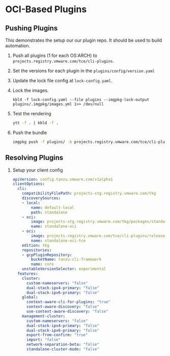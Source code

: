 # OCI-Based Plugins

## Pushing Plugins

This demonstrates the setup our our plugin repo. It should be used to build
automation.

1. Push all plugins (1 for each OS:ARCH) to `projects.registry.vmware.com/tce/cli-plugins`.

1. Set the versions for each plugin in the `plugins/config/version.yaml`

1. Update the lock file config at `lock-config.yaml`.

1. Lock the images.

    ```
    kbld -f lock-config.yaml --file plugins --imgpkg-lock-output plugins/.imgpkg/images.yml 1>> /dev/null
    ```

1. Test the rendering

    ```sh
    ytt -f . | kbld -f .
    ```

1. Push the bundle

    ```sh
    imgpkg push -f plugins/ -b projects.registry.vmware.com/tce/cli-plugins/release:v0.10.0-dev.5
    ```

## Resolving Plugins

1. Setup your client config

    ```yaml
    apiVersion: config.tanzu.vmware.com/v1alpha1
    clientOptions:
      cli:
        compatibilityFilePath: projects-stg.registry.vmware.com/tkg
        discoverySources:
        - local:
            name: default-local
            path: standalone
        - oci:
            image: projects-stg.registry.vmware.com/tkg/packages/standalone/standalone-plugins:v0.17.0-dev-24-gbc750f62_vmware.1
            name: standalone-oci
        - oci:
            image: projects.registry.vmware.com/tce/cli-plugins/release:v0.10.0-dev.5
            name: standalone-oci-tce
        edition: tkg
        repositories:
        - gcpPluginRepository:
            bucketName: tanzu-cli-framework
            name: core
        unstableVersionSelector: experimental
      features:
        cluster:
          custom-nameservers: "false"
          dual-stack-ipv4-primary: "false"
          dual-stack-ipv6-primary: "false"
        global:
          context-aware-cli-for-plugins: "true"
          context-aware-discovery: "false"
          use-context-aware-discovery: "false"
        management-cluster:
          custom-nameservers: "false"
          dual-stack-ipv4-primary: "false"
          dual-stack-ipv6-primary: "false"
          export-from-confirm: "true"
          import: "false"
          network-separation-beta: "false"
          standalone-cluster-mode: "false"
    ```
